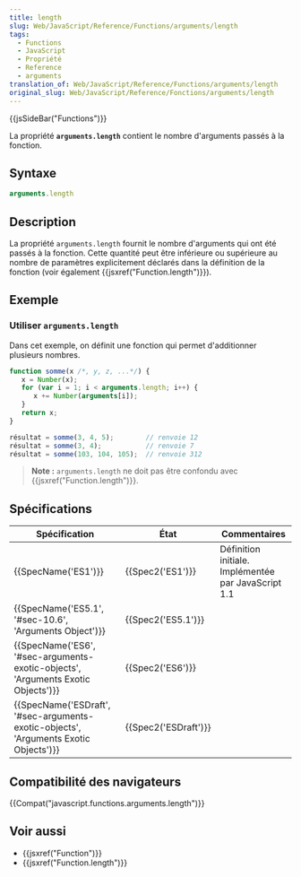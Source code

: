 ```yaml
---
title: length
slug: Web/JavaScript/Reference/Functions/arguments/length
tags:
  - Functions
  - JavaScript
  - Propriété
  - Reference
  - arguments
translation_of: Web/JavaScript/Reference/Functions/arguments/length
original_slug: Web/JavaScript/Reference/Fonctions/arguments/length
---
```

{{jsSideBar("Functions")}}

La propriété **`arguments.length`** contient le nombre d'arguments passés à la fonction.

## Syntaxe

```js
arguments.length
```

## Description

La propriété `arguments.length` fournit le nombre d'arguments qui ont été passés à la fonction. Cette quantité peut être inférieure ou supérieure au nombre de paramètres explicitement déclarés dans la définition de la fonction (voir également {{jsxref("Function.length")}}).

## Exemple

### Utiliser `arguments.length`

Dans cet exemple, on définit une fonction qui permet d'additionner plusieurs nombres.

```js
function somme(x /*, y, z, ...*/) {
   x = Number(x);
   for (var i = 1; i < arguments.length; i++) {
      x += Number(arguments[i]);
   }
   return x;
}
```

```js
résultat = somme(3, 4, 5);        // renvoie 12
résultat = somme(3, 4);           // renvoie 7
résultat = somme(103, 104, 105);  // renvoie 312
```

> **Note :** `arguments.length` ne doit pas être confondu avec {{jsxref("Function.length")}}.

## Spécifications

| Spécification                                                                                                    | État                         | Commentaires                                        |
| ---------------------------------------------------------------------------------------------------------------- | ---------------------------- | --------------------------------------------------- |
| {{SpecName('ES1')}}                                                                                         | {{Spec2('ES1')}}         | Définition initiale. Implémentée par JavaScript 1.1 |
| {{SpecName('ES5.1', '#sec-10.6', 'Arguments Object')}}                                         | {{Spec2('ES5.1')}}     |                                                     |
| {{SpecName('ES6', '#sec-arguments-exotic-objects', 'Arguments Exotic Objects')}}     | {{Spec2('ES6')}}         |                                                     |
| {{SpecName('ESDraft', '#sec-arguments-exotic-objects', 'Arguments Exotic Objects')}} | {{Spec2('ESDraft')}} |                                                     |

## Compatibilité des navigateurs

{{Compat("javascript.functions.arguments.length")}}

## Voir aussi

- {{jsxref("Function")}}
- {{jsxref("Function.length")}}
